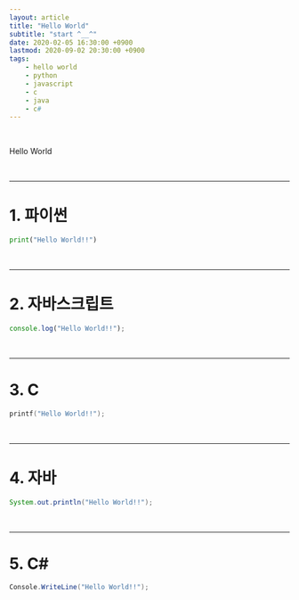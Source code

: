 ```yaml
---
layout: article
title: "Hello World"
subtitle: "start ^__^"
date: 2020-02-05 16:30:00 +0900
lastmod: 2020-09-02 20:30:00 +0900
tags: 
    - hello world
    - python
    - javascript
    - c
    - java
    - c#
---
```


<br>

Hello World

<br>

---

# 1. 파이썬

```python
print("Hello World!!")
```

<br>

***

# 2. 자바스크립트

~~~javascript
console.log("Hello World!!");
~~~

<br>

***

# 3. C

```c
printf("Hello World!!");
```

<br>

***

# 4. 자바

```java
System.out.println("Hello World!!");
```

<br>

---

# 5. C#
```C#
Console.WriteLine("Hello World!!");
```

<br><br><br><br>